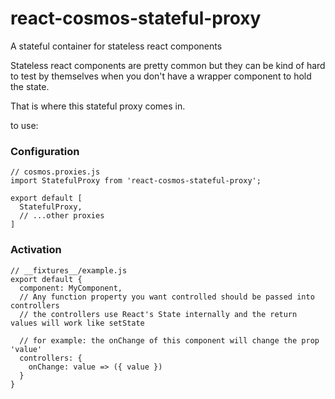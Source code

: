 # react-cosmos-stateful-proxy
A stateful container for stateless react components

Stateless react components are pretty common but they can be kind of hard to test by themselves when you don't have a wrapper component to hold the state.

That is where this stateful proxy comes in.

to use:

### Configuration
```
// cosmos.proxies.js
import StatefulProxy from 'react-cosmos-stateful-proxy';

export default [
  StatefulProxy,
  // ...other proxies
]
```

### Activation
```
// __fixtures__/example.js
export default {
  component: MyComponent,
  // Any function property you want controlled should be passed into controllers
  // the controllers use React's State internally and the return values will work like setState

  // for example: the onChange of this component will change the prop 'value'
  controllers: {
    onChange: value => ({ value })
  }
}

